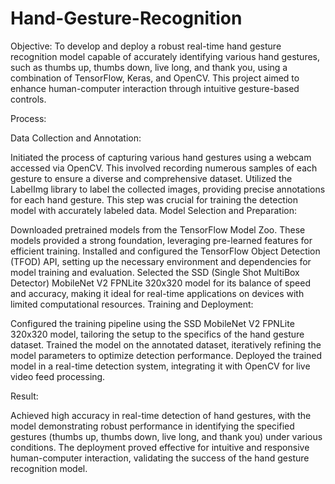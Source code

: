 # Hand-Gesture-Recognition

Objective:
To develop and deploy a robust real-time hand gesture recognition model capable of accurately identifying various hand gestures, such as thumbs up, thumbs down, live long, and thank you, using a combination of TensorFlow, Keras, and OpenCV. This project aimed to enhance human-computer interaction through intuitive gesture-based controls.

Process:

Data Collection and Annotation:

Initiated the process of capturing various hand gestures using a webcam accessed via OpenCV. This involved recording numerous samples of each gesture to ensure a diverse and comprehensive dataset.
Utilized the LabelImg library to label the collected images, providing precise annotations for each hand gesture. This step was crucial for training the detection model with accurately labeled data.
Model Selection and Preparation:

Downloaded pretrained models from the TensorFlow Model Zoo. These models provided a strong foundation, leveraging pre-learned features for efficient training.
Installed and configured the TensorFlow Object Detection (TFOD) API, setting up the necessary environment and dependencies for model training and evaluation.
Selected the SSD (Single Shot MultiBox Detector) MobileNet V2 FPNLite 320x320 model for its balance of speed and accuracy, making it ideal for real-time applications on devices with limited computational resources.
Training and Deployment:

Configured the training pipeline using the SSD MobileNet V2 FPNLite 320x320 model, tailoring the setup to the specifics of the hand gesture dataset.
Trained the model on the annotated dataset, iteratively refining the model parameters to optimize detection performance.
Deployed the trained model in a real-time detection system, integrating it with OpenCV for live video feed processing.

Result:

Achieved high accuracy in real-time detection of hand gestures, with the model demonstrating robust performance in identifying the specified gestures (thumbs up, thumbs down, live long, and thank you) under various conditions. The deployment proved effective for intuitive and responsive human-computer interaction, validating the success of the hand gesture recognition model.
